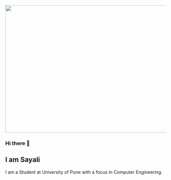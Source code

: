 
<img src="https://static.wixstatic.com/media/35318b_ed32b39faf8a4ff0bce9b919183a9e4b~mv2.gif" width="800" height="400"/>

### Hi there 👋

## **I am Sayali**

I am a Student at University of Pune with a focus in Computer Engineering.


<!--
**sayali1711/sayali1711** is a ✨ _special_ ✨ repository because its `README.md` (this file) appears on your GitHub profile.

Here are some ideas to get you started:

- 🔭 I’m currently working on ...
- 🌱 I’m currently learning ...
- 👯 I’m looking to collaborate on ...
- 🤔 I’m looking for help with ...
- 💬 Ask me about ...
- 📫 How to reach me: ...
- 😄 Pronouns: ...
- ⚡ Fun fact: ...
-->
